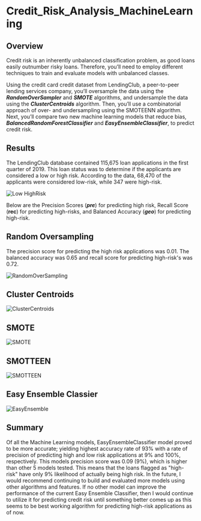 # Credit_Risk_Analysis_MachineLearning

## Overview

Credit risk is an inherently unbalanced classification problem, as good loans easily outnumber risky loans. Therefore, you’ll need to employ different techniques to train and evaluate models with unbalanced classes. 

Using the credit card credit dataset from LendingClub, a peer-to-peer lending services company, you’ll oversample the data using the **_RandomOverSampler_** and **_SMOTE_** algorithms, and undersample the data using the **_ClusterCentroids_** algorithm. Then, you’ll use a combinatorial approach of over- and undersampling using the SMOTEENN algorithm. Next, you’ll compare two new machine learning models that reduce bias, **_BalancedRandomForestClassifier_** and **_EasyEnsembleClassifier_**, to predict credit risk.

## Results

The LendingClub database contained 115,675 loan applications in the first quarter of 2019. This loan status was to determine if the applicants are considered a low or high risk. According to the data, 68,470 of the applicants were considered low-risk, while 347 were high-risk.

![Low HighRisk](https://user-images.githubusercontent.com/98790082/179389223-f73a5485-ed57-4e96-aa8f-3a706771b347.png)


Below are the Precision Scores (**_pre_**) for predicting high risk, Recall Score (**rec**) for predicting high-risks, and Balanced Accuracy (**_geo_**) for predicting high-risk.

## Random Oversampling

The precision score for predicting the high risk applications was 0.01. The balanced accuracy was 0.65 and recall score for predicting high-risk's was 0.72.

![RandomOverSampling](https://user-images.githubusercontent.com/98790082/179389292-ab34df4c-3631-4ef1-88af-56da172cc01e.png)


## Cluster Centroids

![ClusterCentroids](https://user-images.githubusercontent.com/98790082/179389316-cb4f160f-6227-4d66-815d-c5a306b72c42.png)

## SMOTE 

![SMOTE](https://user-images.githubusercontent.com/98790082/179389326-31130502-a15c-49f0-9924-d0dd068cee89.png)

## SMOTTEEN

![SMOTTEEN](https://user-images.githubusercontent.com/98790082/179389335-addcd005-9a55-48ae-ac08-4d7c1e0c5255.png)

## Easy Ensemble Classier

![EasyEnsemble](https://user-images.githubusercontent.com/98790082/179389498-811eb5da-8b83-4947-b4f5-a2eb56d0be69.png)


## Summary 

Of all the Machine Learning models, EasyEnsembleClassifier model proved to be more accurate; yielding highest accuracy rate of 93% with a rate of precision of predicting high and low risk applications at 9% and 100%, respectively. This models precision score was 0.09 (9%), which is higher than other 5 models tested. This means that the loans flagged as "high-risk" have only 9% likelihood of actually being high risk. In the future, I would recommend continuing to build and evaluated more models using other algorithms and features. If no other model can improve the performance of the current Easy Ensemble Classifier, then I would continue to utilize it for predicting credit risk until something better comes up as this seems to be best working algorithm for predicting high-risk applications as of now.

